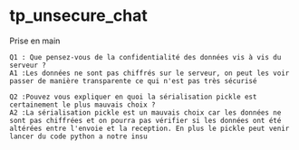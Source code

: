 # tp_unsecure_chat

Prise en main

    Q1 : Que pensez-vous de la confidentialité des données vis à vis du serveur ?
    A1 :Les données ne sont pas chiffrés sur le serveur, on peut les voir passer de manière transparente ce qui n'est pas très sécurisé
    
    Q2 :Pouvez vous expliquer en quoi la sérialisation pickle est certainement le plus mauvais choix ?
    A2 :La sérialisation pickle est un mauvais choix car les données ne sont pas chiffrées et on pourra pas vérifier si les données ont été altérées entre l'envoie et la reception. En plus le pickle peut venir lancer du code python a notre insu

    
